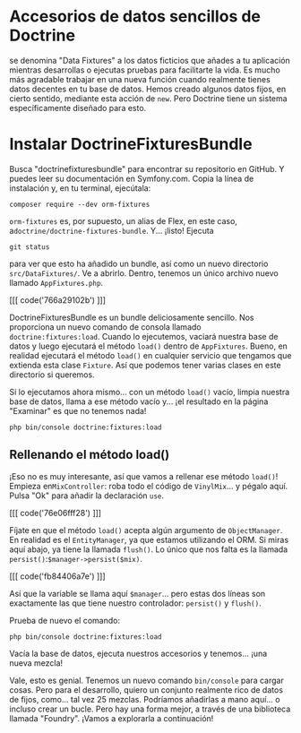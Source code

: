 # Accesorios de datos sencillos de Doctrine

se denomina "Data Fixtures" a los datos ficticios que añades a tu aplicación mientras desarrollas o ejecutas pruebas para facilitarte la vida. Es mucho más agradable trabajar en una nueva función cuando realmente tienes datos decentes en tu base de datos. Hemos creado algunos datos fijos, en cierto sentido, mediante esta acción de `new`. Pero Doctrine tiene un sistema específicamente diseñado para esto.
# Instalar DoctrineFixturesBundle

Busca "doctrinefixturesbundle" para encontrar su repositorio en GitHub. Y puedes leer su documentación en Symfony.com. Copia la línea de instalación y, en tu terminal, ejecútala:

```terminal
composer require --dev orm-fixtures
```

`orm-fixtures` es, por supuesto, un alias de Flex, en este caso, a`doctrine/doctrine-fixtures-bundle`. Y... ¡listo! Ejecuta

```terminal
git status
```

para ver que esto ha añadido un bundle, así como un nuevo directorio `src/DataFixtures/`. Ve a abrirlo. Dentro, tenemos un único archivo nuevo llamado `AppFixtures.php`.

[[[ code('766a29102b') ]]]

DoctrineFixturesBundle es un bundle deliciosamente sencillo. Nos proporciona un nuevo comando de consola llamado `doctrine:fixtures:load`. Cuando lo ejecutemos, vaciará nuestra base de datos y luego ejecutará el método `load()` dentro de `AppFixtures`. Bueno, en realidad ejecutará el método `load()` en cualquier servicio que tengamos que extienda esta clase `Fixture`. Así que podemos tener varias clases en este directorio si queremos.

Si lo ejecutamos ahora mismo... con un método `load()` vacío, limpia nuestra base de datos, llama a ese método vacío y... ¡el resultado en la página "Examinar" es que no tenemos nada!

```terminal-silent
php bin/console doctrine:fixtures:load
```

## Rellenando el método load()

¡Eso no es muy interesante, así que vamos a rellenar ese método `load()`! Empieza en`MixController`: roba todo el código de `VinylMix`... y pégalo aquí. Pulsa "Ok" para añadir la declaración `use`.

[[[ code('76e06fff28') ]]]

Fíjate en que el método `load()` acepta algún argumento de `ObjectManager`. En realidad es el `EntityManager`, ya que estamos utilizando el ORM. Si miras aquí abajo, ya tiene la llamada `flush()`. Lo único que nos falta es la llamada `persist()`:`$manager->persist($mix)`.

[[[ code('fb84406a7e') ]]]

Así que la variable se llama aquí `$manager`... pero estas dos líneas son exactamente las que tiene nuestro controlador: `persist()` y `flush()`.

Prueba de nuevo el comando:

```terminal
php bin/console doctrine:fixtures:load
```

Vacía la base de datos, ejecuta nuestros accesorios y tenemos... ¡una nueva mezcla!

Vale, esto es genial. Tenemos un nuevo comando `bin/console` para cargar cosas. Pero para el desarrollo, quiero un conjunto realmente rico de datos de fijos, como... tal vez 25 mezclas. Podríamos añadirlas a mano aquí... o incluso crear un bucle. Pero hay una forma mejor, a través de una biblioteca llamada "Foundry". ¡Vamos a explorarla a continuación!
